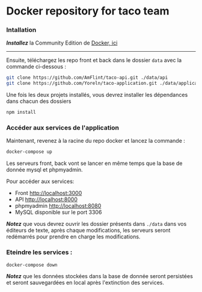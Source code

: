 # Docker repository for taco team

### Intallation

***Installez*** la Community Edition de [Docker, ici](https://www.docker.com/community-edition)

***

Ensuite, téléchargez les repo front et back dans le dossier `data` avec la commande ci-dessous :

```bash
git clone https://github.com/AmFlint/taco-api.git ./data/api
git clone https://github.com/Yoreln/taco-application.git ./data/application
```

Une fois les deux projets installés, vous devrez installer les dépendances dans chacun des dossiers 

```bash
npm install
```

### Accéder aux services de l'application

Maintenant, revenez à la racine du repo docker et lancez la commande :
```bash 
docker-compose up
```

Les serveurs front, back vont se lancer en même temps que la base de donnée mysql et phpmyadmin.

Pour accéder aux services:
  - Front [http://localhost:3000](http://localhost:3000)
  - API [http://localhost:8000](http://localhost:8000)
  - phpmyadmin [http://localhost:8080](http://localhost:8080)
  - MySQL disponible sur le port 3306

***Notez*** que vous devrez ouvrir les dossier présents dans `./data` dans vos éditeurs de texte, après chaque modifications, les serveurs seront redémarrés pour prendre en charge les modifications.

### Eteindre les services :

```bash
docker-compose down
```

***Notez*** que les données stockées dans la base de donnée seront persistées et seront sauvegardées en local après l'extinction des services.

